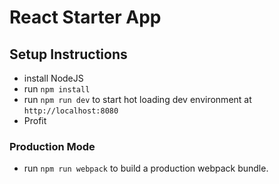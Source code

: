 # React Starter App

## Setup Instructions
* install NodeJS
* run `npm install`
* run `npm run dev` to start hot loading dev environment at `http://localhost:8080`
* Profit


### Production Mode
* run `npm run webpack` to build a production webpack bundle.
